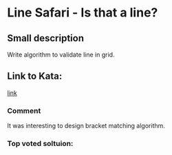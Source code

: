 # Line Safari - Is that a line?

## Small description
Write algorithm to validate line in grid.

## Link to Kata:
[link](https://www.codewars.com/kata/59c5d0b0a25c8c99ca000237)

### Comment
It was interesting to design bracket matching algorithm.

### Top voted soltuion:
```
```
